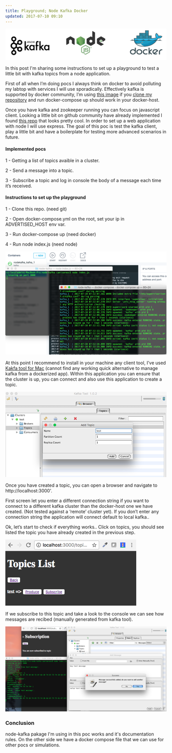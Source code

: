 ```yaml
---
title: Playground; Node Kafka Docker 
updated: 2017-07-10 09:10
---
```



<img src='../assets/keepcoding_docker_kafka_node_playground.png' />
<p>
In this post I'm sharing some instructions to set up a playground to test a little bit with kafka topics from a node application. 
</p>
<p>
First of all when I’m doing pocs I always think on docker to avoid polluting my labtop with services I will use sporadically. Effectively kafka is supported by docker community, I’m using <a href='https://hub.docker.com/r/spotify/kafka/'>this image</a> if you <a href=''>clone my repository</a> and run docker-compose up should work in your docker-host.
</p>
<p>
Once you have kafka and zookeeper running you can focus on javascript client. Looking a little bit on github community have already implemented I found <a href='https://www.npmjs.com/package/kafka-node'>this repo</a> that looks pretty cool. In order to set up a web application with node I will use express. The goal of this poc is test the kafka client, play a little bit and have a boilerplate for testing more advanced scenarios in future.
</p>
<h4>Implemented pocs</h4>

1 -	Getting a list of topics avaible in a cluster. 

2 -	Send a message into a topic. 

3 -	Subscribe a topic and log in console the body of a message each time it’s received. 

<h4>Instructions to set up the playground</h4>

1 -	Clone this repo. (need git)

2 -	Open docker-compose.yml on the root, set your ip in ADVERTISED_HOST env var. 

3 -	Run docker-compose up (need docker)

4 -	Run node index.js (need node)

<img src='../assets/Kafka_Node_Docker_KeepCoding.png' />

At this point I recommend to install in your machine any client tool, I’ve used <a href='http://www.kafkatool.com/download.html' >Kakfa tool for Mac</a> (cannot find any working quick alternative to manage kafka from a dockerized app). 
Within this application you can ensure that the cluster is up, you can connect and also use this application to create a topic. 

<img src='../assets/KeepCoding_Docker_Node_Kafka.png' />

Once you have created a topic, you can open a browser and navigate to http://localhost:3000'. 

First screen let you enter a different connection string if you want to connect to a different kafka cluster than the docker-host one  we have created. (Not tested against a ‘remote’ cluster yet). If you don’t enter any connection string the application will connect default to local kafka.. 

Ok, let’s start to check if everything works.. Click on topics, you should see listed the topic you have already created in the previous step. 

<img src='../assets/Keepcoding_Docker_Kafka_Screen.png' />

If we subscribe to this topic and take a look to the console we can see how messages are recibed (manually generated from kafka tool).

<img src='../assets/KeepCoding_Kafka_Node_Express_Docker.png' />

### Conclusion 

node-kafka pakage I'm using in this poc works and it's documentation rules. On the other side we have a docker compose file that we can use for other pocs or simulations.

